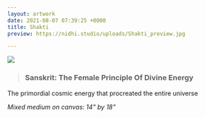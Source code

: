 ```yaml
---
layout: artwork
date: 2021-08-07 07:39:25 +0000
title: Shakti
preview: https://nidhi.studio/uploads/Shakti_preview.jpg

---
```

![](https://nidhi.studio/uploads/Shakti_wm.jpg)

> ### Sanskrit: The Female Principle Of Divine Energy

The primordial cosmic energy that procreated the entire universe

_Mixed medium on canvas: 14" by 18"_

